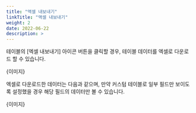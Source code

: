 ```yaml
---
title: "액셀 내보내기"
linkTitle: "액셀 내보내기"
weight: 2
date: 2022-06-22
description: >
---
```


테이블의 [엑셀 내보내기] 아이콘 버튼을 클릭할 경우, 테이블 데이터를 엑셀로 다운로드 할 수 있습니다.

{이미지}

엑셀로 다운로드한 데이터는 다음과 같으며, 만약 커스텀 테이블로 일부 필드만 보이도록 설정했을 경우 해당 필드의 데이터만 볼 수 있습니다.

{이미지}
